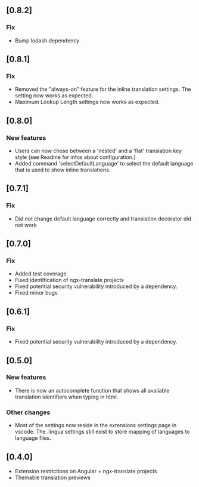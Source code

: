 ## [0.8.2]

### Fix

-   Bump lodash dependency

## [0.8.1]

### Fix

-   Removed the "always-on" feature for the inline translation settings. The setting now works as expected.
-   Maximum Lookup Length settings now works as expected.

## [0.8.0]

### New features

-   Users can now chose between a 'nested' and a 'flat' translation key style (see Readme for infos about configuration.)
-   Added command 'selectDefaultLanguage' to select the default language that is used to show inline translations.

## [0.7.1]

### Fix

-   Did not change default language correctly and translation decorator did not work

## [0.7.0]

### Fix

-   Added test coverage
-   Fixed identification of ngx-translate projects
-   Fixed potential security vulnerability introduced by a dependency.
-   Fixed minor bugs

## [0.6.1]

### Fix

-   Fixed potential security vulnerability introduced by a dependency.

## [0.5.0]

### New features

-   There is now an autocomplete function that shows all available translation identifiers when
    typing in html.

### Other changes

-   Most of the settings now reside in the extensions settings page in vscode. The .lingua settings
    still exist to store mapping of languages to language files.

## [0.4.0]

-   Extension restrictions on Angular + ngx-translate projects
-   Themable translation previews
